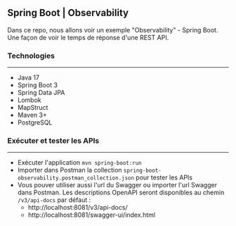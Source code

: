 ## Spring Boot | Observability

Dans ce repo, nous allons voir un exemple "Observability" - Spring Boot. Une façon de voir le temps de réponse d'une
REST API.

### Technologies
---

- Java 17
- Spring Boot 3
- Spring Data JPA
- Lombok
- MapStruct
- Maven 3+
- PostgreSQL

### Exécuter et tester les APIs
---

- Exécuter l'application `mvn spring-boot:run`
- Importer dans Postman la collection `spring-boot-observability.postman_collection.json` pour tester les APIs
- Vous pouver utiliser aussi l'url du Swagger ou importer l'url Swagger dans Postman. Les descriptions OpenAPI seront
  disponibles au chemin `/v3/api-docs` par défaut :
    - http://localhost:8081/v3/api-docs/
    - http://localhost:8081/swagger-ui/index.html
